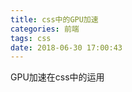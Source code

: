 ```yaml
---
title: css中的GPU加速
categories: 前端
tags: css
date: 2018-06-30 17:00:43
---
```


GPU加速在css中的运用

<!-- more -->

